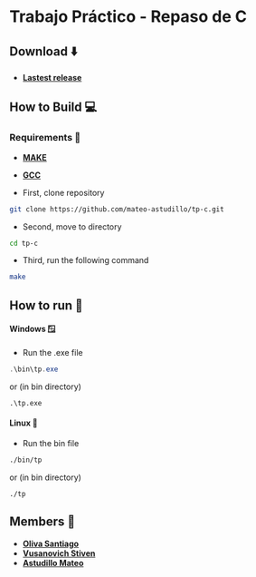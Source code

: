# Trabajo Práctico - Repaso de C 

## Download ⬇️
- [**Lastest release**](https://github.com/mateo-astudillo/tp-c/releases/tag/v1.0.0)

## How to Build 💻

### Requirements 🔧
- [**MAKE**](https://cmake.org/install/)
- [**GCC**](https://gcc.gnu.org/install/)

- First, clone repository
```sh
git clone https://github.com/mateo-astudillo/tp-c.git
```
- Second, move to directory
```sh
cd tp-c
```
- Third, run the following command
```sh
make
```

## How to run 🚀
#### Windows 🪟

- Run the .exe file
```powershell
.\bin\tp.exe
```
or (in bin directory)
```
.\tp.exe
```

#### Linux 🐧
- Run the bin file
```sh
./bin/tp
```
or (in bin directory)
```
./tp
```

## Members 👤
- [**Oliva Santiago**](https://github.com/MrPanda78)
- [**Vusanovich Stiven**](https://github.com/StivenCodess)
- [**Astudillo Mateo**](https://github.com/mateo-astudillo)
